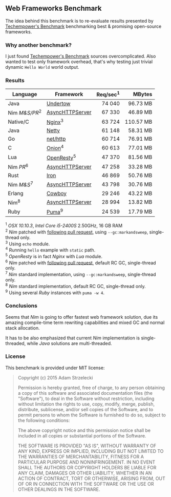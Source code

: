 Web Frameworks Benchmark
------------------------
[techempower]: https://www.techempower.com/benchmarks/

The idea behind this benchmark is to re-evaluate results presented by
[Techempower's Benchmark][techempower] benchmarking best & promising
open-source frameworks.


### Why another benchmark?

I just found [Techempower's Benchmark][techempower] sources overcomplicated.
Also wanted to test only framework overhead, that's why testing just trivial
dynamic `Hello World` world output.


### Results

[undertow]: http://undertow.io
[netty]: http://netty.io
[go]: http://golang.org/pkg/net/http/
[onion]: https://github.com/davidmoreno/onion
[cowboy]: http://ninenines.eu/docs/en/cowboy/1.0/guide/getting_started/
[nim]: http://nim-lang.org
[puma]: http://puma.io
[echo]: http://wiki.nginx.org/HttpEchoModule
[resty]: http://openresty.org
[iron]: http://ironframework.io
[pull]: https://github.com/Araq/Nim/pull/2244

|  Language    |        Framework        | Req/sec<sup>1</sup> |   MBytes    |
| ------------ | ---------------------------------- | --------:| -----------:|
| Java         | [Undertow][undertow]               |  74 040  |   96.73  MB |
| Nim *M&S/PR*<sup>2</sup> | [AsyncHTTPServer][nim] |  67 330  |   46.89  MB |
| Native/C     | [Nginx][echo]<sup>3</sup>          |  63 724  |  110.57  MB |
| Java         | [Netty][netty]                     |  61 148  |   58.31  MB |
| Go           | [net/http][go]                     |  60 714  |   76.91  MB |
| C            | [Onion][onion]<sup>4</sup>         |  60 613  |   77.01  MB |
| Lua          | [OpenResty][resty]<sup>5</sup>     |  47 370  |   81.56  MB |
| Nim *PR*<sup>6</sup>     | [AsyncHTTPServer][nim] |  47 258  |   33.28  MB |
| Rust         | [Iron][iron]                       |  46 869  |   50.76  MB |
| Nim *M&S*<sup>7</sup>    | [AsyncHTTPServer][nim] |  43 798  |   30.76  MB |
| Erlang       | [Cowboy][cowboy]                   |  29 246  |   43.22  MB |
| Nim<sup>8</sup>          | [AsyncHTTPServer][nim] |  28 994  |   13.82  MB |
| Ruby         | [Puma][puma]<sup>9</sup>           |  24 539  |   17.79  MB |

<sup>1</sup> *OSX 10.10.3*, *Intel Core i5-2400S* 2.50GHz, 16 GB RAM  
<sup>2</sup> *Nim* patched with [following pull request][pull],
             using `--gc:markandsweep`, single-thread only.  
<sup>3</sup> Using `echo` module.  
<sup>4</sup> Running `hello` example with `static` path.  
<sup>5</sup> *OpenResty* is in fact *Nginx* with *Lua* module.  
<sup>6</sup> *Nim* patched with [following pull request][pull],
             default RC GC, single-thread only.  
<sup>7</sup> *Nim* standard implementation,
             using `--gc:markandsweep`, single-thread only.  
<sup>8</sup> *Nim* standard implementation,
             default RC GC, single-thread only.  
<sup>9</sup> Using several *Ruby* instances with `puma -w 4`.  


### Conclusions

Seems that *Nim* is going to offer fastest web framework solution, due its
amazing compile-time term rewriting capabilities and mixed GC and normal stack
allocation.

It has to be also emphasized that current *Nim* implementation is
single-threaded, while *Java* solutions are multi-threaded.


### License

This benchmark is provided under MIT license:

> Copyright (c) 2015 Adam Strzelecki
>
> Permission is hereby granted, free of charge, to any person obtaining
> a copy of this software and associated documentation files (the
> "Software"), to deal in the Software without restriction, including
> without limitation the rights to use, copy, modify, merge, publish,
> distribute, sublicense, and/or sell copies of the Software, and to
> permit persons to whom the Software is furnished to do so, subject to
> the following conditions:
> 
> The above copyright notice and this permission notice shall be
> included in all copies or substantial portions of the Software.
> 
> THE SOFTWARE IS PROVIDED "AS IS", WITHOUT WARRANTY OF ANY KIND,
> EXPRESS OR IMPLIED, INCLUDING BUT NOT LIMITED TO THE WARRANTIES OF
> MERCHANTABILITY, FITNESS FOR A PARTICULAR PURPOSE AND
> NONINFRINGEMENT. IN NO EVENT SHALL THE AUTHORS OR COPYRIGHT HOLDERS BE
> LIABLE FOR ANY CLAIM, DAMAGES OR OTHER LIABILITY, WHETHER IN AN ACTION
> OF CONTRACT, TORT OR OTHERWISE, ARISING FROM, OUT OF OR IN CONNECTION
> WITH THE SOFTWARE OR THE USE OR OTHER DEALINGS IN THE SOFTWARE.
